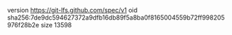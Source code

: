 version https://git-lfs.github.com/spec/v1
oid sha256:7de9dc594627372a9dfb16db89f5a8ba0f8165004559b72ff998205976f28b2e
size 13598

